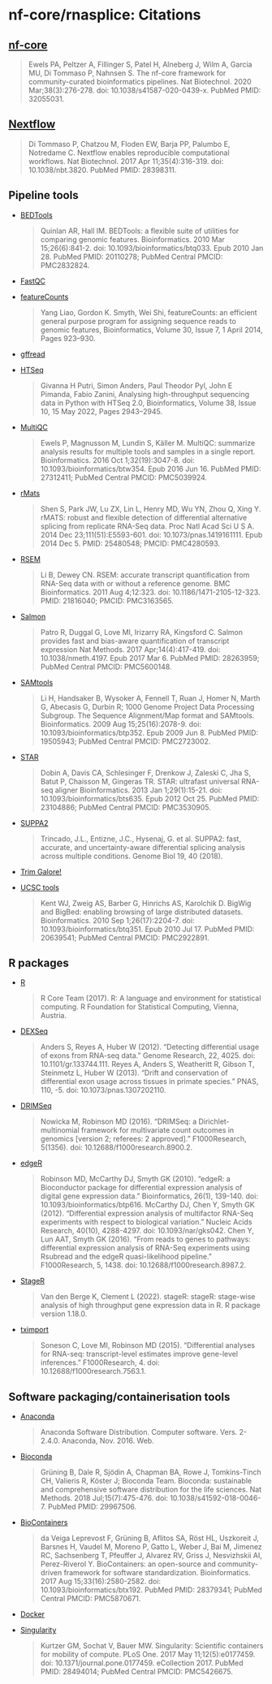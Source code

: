 # nf-core/rnasplice: Citations

## [nf-core](https://pubmed.ncbi.nlm.nih.gov/32055031/)

> Ewels PA, Peltzer A, Fillinger S, Patel H, Alneberg J, Wilm A, Garcia MU, Di Tommaso P, Nahnsen S. The nf-core framework for community-curated bioinformatics pipelines. Nat Biotechnol. 2020 Mar;38(3):276-278. doi: 10.1038/s41587-020-0439-x. PubMed PMID: 32055031.

## [Nextflow](https://pubmed.ncbi.nlm.nih.gov/28398311/)

> Di Tommaso P, Chatzou M, Floden EW, Barja PP, Palumbo E, Notredame C. Nextflow enables reproducible computational workflows. Nat Biotechnol. 2017 Apr 11;35(4):316-319. doi: 10.1038/nbt.3820. PubMed PMID: 28398311.

## Pipeline tools

- [BEDTools](https://pubmed.ncbi.nlm.nih.gov/20110278/)

  > Quinlan AR, Hall IM. BEDTools: a flexible suite of utilities for comparing genomic features. Bioinformatics. 2010 Mar 15;26(6):841-2. doi: 10.1093/bioinformatics/btq033. Epub 2010 Jan 28. PubMed PMID: 20110278; PubMed Central PMCID: PMC2832824.

- [FastQC](https://www.bioinformatics.babraham.ac.uk/projects/fastqc/) 

- [featureCounts](https://academic.oup.com/bioinformatics/article/30/7/923/232889?login=false)

  > Yang Liao, Gordon K. Smyth, Wei Shi, featureCounts: an efficient general purpose program for assigning sequence reads to genomic features, Bioinformatics, Volume 30, Issue 7, 1 April 2014, Pages 923–930.

- [gffread](https://github.com/gpertea/gffread)

- [HTSeq](https://htseq.readthedocs.io/en/master/)

  > Givanna H Putri, Simon Anders, Paul Theodor Pyl, John E Pimanda, Fabio Zanini, Analysing high-throughput sequencing data in Python with HTSeq 2.0, Bioinformatics, Volume 38, Issue 10, 15 May 2022, Pages 2943–2945.

- [MultiQC](https://pubmed.ncbi.nlm.nih.gov/27312411/)
  
  > Ewels P, Magnusson M, Lundin S, Käller M. MultiQC: summarize analysis results for multiple tools and samples in a single report. Bioinformatics. 2016 Oct 1;32(19):3047-8. doi: 10.1093/bioinformatics/btw354. Epub 2016 Jun 16. PubMed PMID: 27312411; PubMed Central PMCID: PMC5039924.

- [rMats](https://github.com/Xinglab/rmats-turbo)
 
  > Shen S, Park JW, Lu ZX, Lin L, Henry MD, Wu YN, Zhou Q, Xing Y. rMATS: robust and flexible detection of differential alternative splicing from replicate RNA-Seq data. Proc Natl Acad Sci U S A. 2014 Dec 23;111(51):E5593-601. doi: 10.1073/pnas.1419161111. Epub 2014 Dec 5. PMID: 25480548; PMCID: PMC4280593.

- [RSEM](https://pubmed.ncbi.nlm.nih.gov/21816040/)

  > Li B, Dewey CN. RSEM: accurate transcript quantification from RNA-Seq data with or without a reference genome. BMC Bioinformatics. 2011 Aug 4;12:323. doi: 10.1186/1471-2105-12-323. PMID: 21816040; PMCID: PMC3163565.

- [Salmon](https://pubmed.ncbi.nlm.nih.gov/28263959/)

  > Patro R, Duggal G, Love MI, Irizarry RA, Kingsford C. Salmon provides fast and bias-aware quantification of transcript expression Nat Methods. 2017 Apr;14(4):417-419. doi: 10.1038/nmeth.4197. Epub 2017 Mar 6. PubMed PMID: 28263959; PubMed Central PMCID: PMC5600148.

- [SAMtools](https://pubmed.ncbi.nlm.nih.gov/19505943/)

  > Li H, Handsaker B, Wysoker A, Fennell T, Ruan J, Homer N, Marth G, Abecasis G, Durbin R; 1000 Genome Project Data Processing Subgroup. The Sequence Alignment/Map format and SAMtools. Bioinformatics. 2009 Aug 15;25(16):2078-9. doi: 10.1093/bioinformatics/btp352. Epub 2009 Jun 8. PubMed PMID: 19505943; PubMed Central PMCID: PMC2723002.

- [STAR](https://pubmed.ncbi.nlm.nih.gov/23104886/)

  > Dobin A, Davis CA, Schlesinger F, Drenkow J, Zaleski C, Jha S, Batut P, Chaisson M, Gingeras TR. STAR: ultrafast universal RNA-seq aligner Bioinformatics. 2013 Jan 1;29(1):15-21. doi: 10.1093/bioinformatics/bts635. Epub 2012 Oct 25. PubMed PMID: 23104886; PubMed Central PMCID: PMC3530905.

- [SUPPA2](https://github.com/comprna/SUPPA)

  > Trincado, J.L., Entizne, J.C., Hysenaj, G. et al. SUPPA2: fast, accurate, and uncertainty-aware differential splicing analysis across multiple conditions. Genome Biol 19, 40 (2018).

- [Trim Galore!](https://www.bioinformatics.babraham.ac.uk/projects/trim_galore/)

- [UCSC tools](https://pubmed.ncbi.nlm.nih.gov/20639541/)
  
  > Kent WJ, Zweig AS, Barber G, Hinrichs AS, Karolchik D. BigWig and BigBed: enabling browsing of large distributed datasets. Bioinformatics. 2010 Sep 1;26(17):2204-7. doi: 10.1093/bioinformatics/btq351. Epub 2010 Jul 17. PubMed PMID: 20639541; PubMed Central PMCID: PMC2922891.

## R packages

- [R](https://www.r-project.org/)

  > R Core Team (2017). R: A language and environment for statistical computing. R Foundation for Statistical Computing, Vienna, Austria.

- [DEXSeq](https://bioconductor.org/packages/devel/bioc/vignettes/DEXSeq/inst/doc/DEXSeq.html#References)

  > Anders S, Reyes A, Huber W (2012). “Detecting differential usage of exons from RNA-seq data.” Genome Research, 22, 4025. doi: 10.1101/gr.133744.111.
  Reyes A, Anders S, Weatheritt R, Gibson T, Steinmetz L, Huber W (2013). “Drift and conservation of differential exon usage across tissues in primate species.” PNAS, 110, -5. doi: 10.1073/pnas.1307202110.

- [DRIMSeq](https://rdrr.io/bioc/DRIMSeq/man/dmFilter.html)

  > Nowicka M, Robinson MD (2016). “DRIMSeq: a Dirichlet-multinomial framework for multivariate count outcomes in genomics [version 2; referees: 2 approved].” F1000Research, 5(1356). doi: 10.12688/f1000research.8900.2.

- [edgeR](https://bioconductor.org/packages/release/bioc/html/edgeR.html)

  > Robinson MD, McCarthy DJ, Smyth GK (2010). “edgeR: a Bioconductor package for differential expression analysis of digital gene expression data.” Bioinformatics, 26(1), 139-140. doi: 10.1093/bioinformatics/btp616.
  McCarthy DJ, Chen Y, Smyth GK (2012). “Differential expression analysis of multifactor RNA-Seq experiments with respect to biological variation.” Nucleic Acids Research, 40(10), 4288-4297. doi: 10.1093/nar/gks042.
  Chen Y, Lun AAT, Smyth GK (2016). “From reads to genes to pathways: differential expression analysis of RNA-Seq experiments using Rsubread and the edgeR quasi-likelihood pipeline.” F1000Research, 5, 1438. doi: 10.12688/f1000research.8987.2.

- [StageR](bioconductor.org/packages/release/bioc/html/stageR.html)

  > Van den Berge K, Clement L (2022). stageR: stageR: stage-wise analysis of high throughput gene expression data in R. R package version 1.18.0.

- [tximport](https://bioconductor.org/packages/release/bioc/html/tximport.html)

  > Soneson C, Love MI, Robinson MD (2015). “Differential analyses for RNA-seq: transcript-level estimates improve gene-level inferences.” F1000Research, 4. doi: 10.12688/f1000research.7563.1.

## Software packaging/containerisation tools

- [Anaconda](https://anaconda.com)

  > Anaconda Software Distribution. Computer software. Vers. 2-2.4.0. Anaconda, Nov. 2016. Web.

- [Bioconda](https://pubmed.ncbi.nlm.nih.gov/29967506/)

  > Grüning B, Dale R, Sjödin A, Chapman BA, Rowe J, Tomkins-Tinch CH, Valieris R, Köster J; Bioconda Team. Bioconda: sustainable and comprehensive software distribution for the life sciences. Nat Methods. 2018 Jul;15(7):475-476. doi: 10.1038/s41592-018-0046-7. PubMed PMID: 29967506.

- [BioContainers](https://pubmed.ncbi.nlm.nih.gov/28379341/)

  > da Veiga Leprevost F, Grüning B, Aflitos SA, Röst HL, Uszkoreit J, Barsnes H, Vaudel M, Moreno P, Gatto L, Weber J, Bai M, Jimenez RC, Sachsenberg T, Pfeuffer J, Alvarez RV, Griss J, Nesvizhskii AI, Perez-Riverol Y. BioContainers: an open-source and community-driven framework for software standardization. Bioinformatics. 2017 Aug 15;33(16):2580-2582. doi: 10.1093/bioinformatics/btx192. PubMed PMID: 28379341; PubMed Central PMCID: PMC5870671.

- [Docker](https://dl.acm.org/doi/10.5555/2600239.2600241)

- [Singularity](https://pubmed.ncbi.nlm.nih.gov/28494014/)
  > Kurtzer GM, Sochat V, Bauer MW. Singularity: Scientific containers for mobility of compute. PLoS One. 2017 May 11;12(5):e0177459. doi: 10.1371/journal.pone.0177459. eCollection 2017. PubMed PMID: 28494014; PubMed Central PMCID: PMC5426675.
